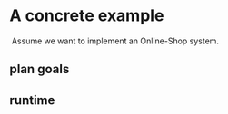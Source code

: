 # A concrete example
​	Assume we want to implement an Online-Shop  system.

## plan goals

## runtime

